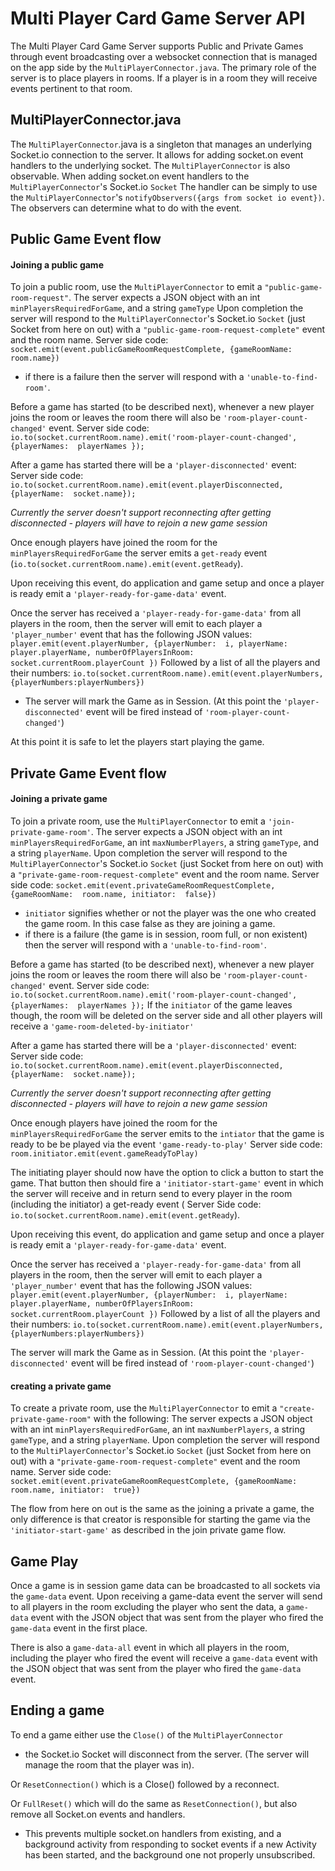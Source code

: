 ﻿# Multi Player Card Game Server API

The Multi Player Card Game Server supports Public and Private Games through event broadcasting over a websocket connection that is managed on the app side by the `MultiPlayerConnector.java`. The primary role of the server is to place players in rooms. If a player is in a room they will receive events pertinent to that room. 

## MultiPlayerConnector.java
The `MultiPlayerConnector`.java is a singleton that manages an underlying Socket.io connection to the server. It allows for adding socket.on event handlers to the underlying socket. The `MultiPlayerConnector` is also observable.  When adding socket.on event handlers to the `MultiPlayerConnector`'s Socket.io `Socket`  The handler can be simply to use the `MultiPlayerConnector`'s `notifyObservers({args from socket io event})`. The observers can determine what to do with the event.



## Public Game Event flow

#### Joining a public game
To join a public room, use the `MultiPlayerConnector` to emit a `"public-game-room-request"`. 
The server expects a JSON object with an int `minPlayersRequiredForGame`, and a string `gameType`
Upon completion the server will respond to the `MultiPlayerConnector`'s Socket.io `Socket` (just Socket from here on out) with a `"public-game-room-request-complete"` event and the room name. Server side code: `socket.emit(event.publicGameRoomRequestComplete, {gameRoomName:  room.name})`

- if there is a failure then the server will respond with a `'unable-to-find-room'`.

Before a game has started (to be described next), whenever a new player joins the room or leaves the room there will also be  `'room-player-count-changed'` event. Server side code: `io.to(socket.currentRoom.name).emit('room-player-count-changed', {playerNames:  playerNames });`

After a game has started there will be a `'player-disconnected'` event: Server side code: `io.to(socket.currentRoom.name).emit(event.playerDisconnected, {playerName:  socket.name});` 

*Currently the server doesn't support reconnecting after getting disconnected - players will have to rejoin a new game session* 

Once enough players have joined the room for the  `minPlayersRequiredForGame` the server emits a `get-ready` event (`io.to(socket.currentRoom.name).emit(event.getReady`).

Upon receiving this event, do application and game setup  and once a player is ready emit a `'player-ready-for-game-data'` event. 

Once the server has received a `'player-ready-for-game-data'` from all players in the room, then the server will emit to each player a `'player_number'` event that has the following JSON values: `player.emit(event.playerNumber, {playerNumber:  i, playerName:  player.playerName, numberOfPlayersInRoom:  socket.currentRoom.playerCount })`
Followed by a list of all the players and their numbers:
`io.to(socket.currentRoom.name).emit(event.playerNumbers, {playerNumbers:playerNumbers})`

- The server will mark the Game as in Session. (At this point the `'player-disconnected'` event will be fired instead of `'room-player-count-changed'`)

At this point it is safe to let the players start playing the game.


## Private Game Event flow

#### Joining a private game
To join a private room, use the `MultiPlayerConnector` to emit a `'join-private-game-room'`. 
The server expects a JSON object with an int `minPlayersRequiredForGame`, an int `maxNumberPlayers`,  a string `gameType`, and a string `playerName`.
Upon completion the server will respond to the `MultiPlayerConnector`'s Socket.io `Socket` (just Socket from here on out) with a `"private-game-room-request-complete"` event and the room name. Server side code: `socket.emit(event.privateGameRoomRequestComplete, {gameRoomName:  room.name, initiator:  false})`

- `initiator` signifies whether or not the player was the one who created the game room. In this case false as they are joining a game.
-  if there is a failure (the game is in session, room full, or non existent) then the server will respond with a `'unable-to-find-room'`.

Before a game has started (to be described next), whenever a new player joins the room or leaves the room there will also be  `'room-player-count-changed'` event. Server side code: `io.to(socket.currentRoom.name).emit('room-player-count-changed', {playerNames:  playerNames });`
If the `initiator` of the game leaves though, the room will be deleted on the server side and all other players will receive a `'game-room-deleted-by-initiator'`

After a game has started there will be a `'player-disconnected'` event: Server side code: `io.to(socket.currentRoom.name).emit(event.playerDisconnected, {playerName:  socket.name});` 

*Currently the server doesn't support reconnecting after getting disconnected - players will have to rejoin a new game session* 

Once enough players have joined the room for the  `minPlayersRequiredForGame` the server emits to the `intiator`  that the game is ready to be be played via the event `'game-ready-to-play'` Server side code:` room.initiator.emit(event.gameReadyToPlay)`

The initiating player should now have the option to click a button to start the game. That button then should fire a `'initiator-start-game'` event in which the server will receive and in return send to every player in the room (including the initiator)  a get-ready event ( Server Side code: 
`io.to(socket.currentRoom.name).emit(event.getReady`).

Upon receiving this event, do application and game setup and once a player is ready emit a `'player-ready-for-game-data'` event. 

Once the server has received a `'player-ready-for-game-data'` from all players in the room, then the server will emit to each player a `'player_number'` event that has the following JSON values: `player.emit(event.playerNumber, {playerNumber:  i, playerName:  player.playerName, numberOfPlayersInRoom:  socket.currentRoom.playerCount })`
Followed by a list of all the players and their numbers:
`io.to(socket.currentRoom.name).emit(event.playerNumbers, {playerNumbers:playerNumbers})`

The server will mark the Game as in Session. (At this point the `'player-disconnected'` event will be fired instead of `'room-player-count-changed'`)


#### creating a private game

To create a private room, use the `MultiPlayerConnector` to emit a `"create-private-game-room"` with the following: 
The server expects a JSON object with an int `minPlayersRequiredForGame`, an int `maxNumberPlayers`,  a string `gameType`, and a string `playerName`.
Upon completion the server will respond to the `MultiPlayerConnector`'s Socket.io `Socket` (just Socket from here on out) with a `"private-game-room-request-complete"` event and the room name. Server side code: `socket.emit(event.privateGameRoomRequestComplete, {gameRoomName:  room.name, initiator:  true})`

The flow from here on out is the same as the joining a private a game, the only difference is that creator is responsible for starting the game via the `'initiator-start-game'` as described in the join private game flow. 

## Game Play

Once a game is in session game data can be broadcasted to all sockets via the `game-data` event. Upon receiving a game-data event the server will send to all players in the room excluding the player who sent the data, a `game-data` event with the JSON object that was sent from the player who fired the `game-data` event in the first place.

There is also a `game-data-all` event in which all players in the room, including the player who fired the event will  receive a `game-data` event with the JSON object that was sent from the player who fired the `game-data` event.

## Ending a game

To end a game either use the `Close()` of the `MultiPlayerConnector`

- the Socket.io Socket will disconnect from the server. (The server will manage the room that the player was in).

Or `ResetConnection()` which is a Close() followed by a reconnect. 

Or `FullReset()` which will do the same as `ResetConnection()`, but also remove all Socket.on events and handlers. 

- This prevents multiple socket.on handlers from existing, and a background activity from responding to socket events if a new Activity has been started, and the background one not properly unsubscribed.







